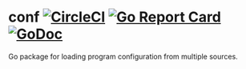 # conf [![CircleCI](https://circleci.com/gh/segmentio/conf.svg?style=shield)](https://circleci.com/gh/segmentio/conf) [![Go Report Card](https://goreportcard.com/badge/github.com/segmentio/conf)](https://goreportcard.com/report/github.com/segmentio/conf) [![GoDoc](https://godoc.org/github.com/segmentio/conf?status.svg)](https://godoc.org/github.com/segmentio/conf)
Go package for loading program configuration from multiple sources.
